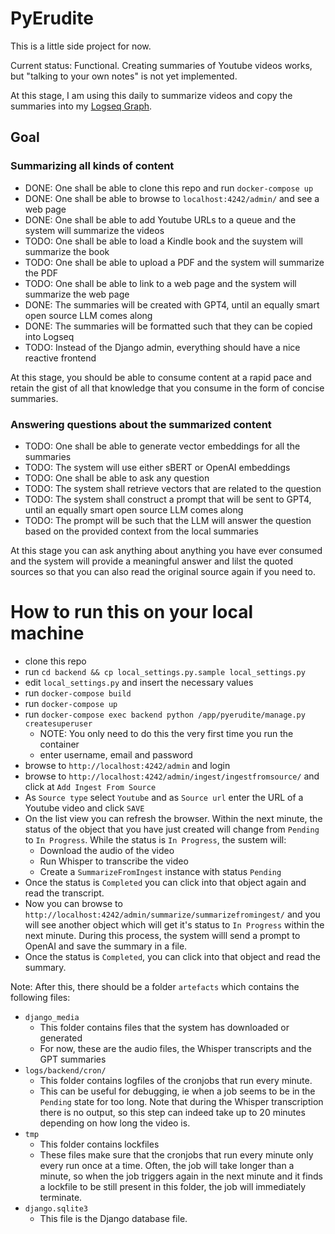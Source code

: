 # PyErudite

This is a little side project for now. 

Current status: Functional. Creating summaries of Youtube videos works, but
"talking to your own notes" is not yet implemented.

At this stage, I am using this daily to summarize videos and copy the summaries
into my [Logseq Graph](https://logseq.com/).

## Goal

### Summarizing all kinds of content

* DONE: One shall be able to clone this repo and run `docker-compose up`
* DONE: One shall be able to browse to `localhost:4242/admin/` and see a web page
* DONE: One shall be able to add Youtube URLs to a queue and the system will summarize 
  the videos
* TODO: One shall be able to load a Kindle book and the suystem will summarize the 
  book
* TODO: One shall be able to upload a PDF and the system will summarize the PDF
* TODO: One shall be able to link to a web page and the system will summarize the web 
  page
* DONE:  The summaries will be created with GPT4, until an equally smart open source 
  LLM comes along
* DONE: The summaries will be formatted such that they can be copied into Logseq
* TODO: Instead of the Django admin, everything should have a nice reactive
  frontend

At this stage, you should be able to consume content at a rapid pace and retain
the gist of all that knowledge that you consume in the form of concise
summaries.

### Answering questions about the summarized content

* TODO: One shall be able to generate vector embeddings for all the summaries
* TODO: The system will use either sBERT or OpenAI embeddings
* TODO: One shall be able to ask any question
* TODO: The system shall retrieve vectors that are related to the question
* TODO: The system shall construct a prompt that will be sent to GPT4, until an 
  equally smart open source LLM comes along
* TODO: The prompt will be such that the LLM will answer the question based on the
  provided context from the local summaries

At this stage you can ask anything about anything you have ever consumed and
the system will provide a meaningful answer and lilst the quoted sources so
that you can also read the original source again if you need to.

# How to run this on your local machine

* clone this repo
* run `cd backend && cp local_settings.py.sample local_settings.py`
* edit `local_settings.py` and insert the necessary values
* run `docker-compose build`
* run `docker-compose up`
* run `docker-compose exec backend python /app/pyerudite/manage.py createsuperuser`
  * NOTE: You only need to do this the very first time you run the container
  * enter username, email and password
* browse to `http://localhost:4242/admin` and login
* browse to `http://localhost:4242/admin/ingest/ingestfromsource/` and click at
  `Add Ingest From Source`
* As `Source type` select `Youtube` and as `Source url` enter the URL of a 
  Youtube video and click `SAVE`
* On the list view you can refresh the browser. Within the next minute, the
  status of the object that you have just created will change from `Pending`
  to `In Progress`. While the status is `In Progress`, the sustem will:
    * Download the audio of the video
    * Run Whisper to transcribe the video
    * Create a `SummarizeFromIngest` instance with status `Pending`
* Once the status is `Completed` you can click into that object again and
  read the transcript.
* Now you can browse to `http://localhost:4242/admin/summarize/summarizefromingest/`
  and you will see another object which will get it's status to `In Progress`
  within the next minute. During this process, the system willl send a prompt
  to OpenAI and save the summary in a file.
* Once the status is `Completed`, you can click into that object and read
  the summary.

Note: After this, there should be a folder `artefacts` which contains the
following files:

* `django_media`
    * This folder contains files that the system has downloaded or generated
    * For now, these are the audio files, the Whisper transcripts and the
      GPT summaries
* `logs/backend/cron/`
    * This folder contains logfiles of the cronjobs that run every minute.
    * This can be useful for debugging, ie when a job seems to be in the
      `Pending` state for too long. Note that during the Whisper transcription
      there is no output, so this step can indeed take up to 20 minutes depending
      on how long the video is.
* `tmp`
    * This folder contains lockfiles
    * These files make sure that the cronjobs that run every minute only every
      run once at a time. Often, the job will take longer than a minute, so
      when the job triggers again in the next minute and it finds a lockfile
      to be still present in this folder, the job will immediately terminate.
* `django.sqlite3`
    * This file is the Django database file. 